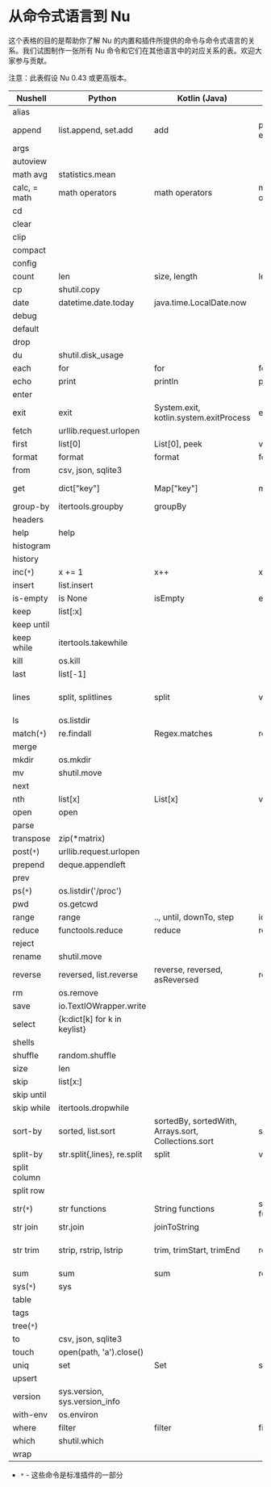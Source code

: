 # 从命令式语言到 Nu

这个表格的目的是帮助你了解 Nu 的内置和插件所提供的命令与命令式语言的关系。我们试图制作一张所有 Nu 命令和它们在其他语言中的对应关系的表。欢迎大家参与贡献。

注意：此表假设 Nu 0.43 或更高版本。

| Nushell      | Python                        | Kotlin (Java)                                       | C++                     | Rust                                          |
| ------------ | ----------------------------- | --------------------------------------------------- | ----------------------- | --------------------------------------------- |
| alias        |                               |                                                     |                         |                                               |
| append       | list.append, set.add          | add                                                 | push_back, emplace_back | push, push_back                               |
| args         |                               |                                                     |                         |                                               |
| autoview     |                               |                                                     |                         |                                               |
| math avg     | statistics.mean               |                                                     |                         |                                               |
| calc, = math | math operators                | math operators                                      | math operators          | math operators                                |
| cd           |                               |                                                     |                         |                                               |
| clear        |                               |                                                     |                         |                                               |
| clip         |                               |                                                     |                         |                                               |
| compact      |                               |                                                     |                         |                                               |
| config       |                               |                                                     |                         |                                               |
| count        | len                           | size, length                                        | length                  | len                                           |
| cp           | shutil.copy                   |                                                     |                         |                                               |
| date         | datetime.date.today           | java.time.LocalDate.now                             |                         |                                               |
| debug        |                               |                                                     |                         |                                               |
| default      |                               |                                                     |                         |                                               |
| drop         |                               |                                                     |                         |                                               |
| du           | shutil.disk_usage             |                                                     |                         |                                               |
| each         | for                           | for                                                 | for                     | for                                           |
| echo         | print                         | println                                             | printf                  | println!                                      |
| enter        |                               |                                                     |                         |                                               |
| exit         | exit                          | System.exit, kotlin.system.exitProcess              | exit                    | exit                                          |
| fetch        | urllib.request.urlopen        |                                                     |                         |                                               |
| first        | list[0]                       | List[0], peek                                       | vector[0], top          | Vec[0]                                        |
| format       | format                        | format                                              | format                  | format!                                       |
| from         | csv, json, sqlite3            |                                                     |                         |                                               |
| get          | dict[\"key\"]                 | Map[\"key\"]                                        | map[\"key\"]            | HashMap["key"], get, entry                    |
| group-by     | itertools.groupby             | groupBy                                             |                         | group_by                                      |
| headers      |                               |                                                     |                         |                                               |
| help         | help                          |                                                     |                         |                                               |
| histogram    |                               |                                                     |                         |                                               |
| history      |                               |                                                     |                         |                                               |
| inc(`*`)     | x += 1                        | x++                                                 | x++                     | x += 1                                        |
| insert       | list.insert                   |                                                     |                         |                                               |
| is-empty     | is None                       | isEmpty                                             | empty                   | is_empty                                      |
| keep         | list[:x]                      |                                                     |                         | &Vec[..x]                                     |
| keep until   |                               |                                                     |                         |                                               |
| keep while   | itertools.takewhile           |                                                     |                         |                                               |
| kill         | os.kill                       |                                                     |                         |                                               |
| last         | list[-1]                      |                                                     |                         | &Vec[Vec.len()-1]                             |
| lines        | split, splitlines             | split                                               | views::split            | split, split_whitespace, rsplit, lines        |
| ls           | os.listdir                    |                                                     |                         |                                               |
| match(`*`)   | re.findall                    | Regex.matches                                       | regex_match             |                                               |
| merge        |                               |                                                     |                         |                                               |
| mkdir        | os.mkdir                      |                                                     |                         |                                               |
| mv           | shutil.move                   |                                                     |                         |                                               |
| next         |                               |                                                     |                         |                                               |
| nth          | list[x]                       | List[x]                                             | vector[x]               | Vec[x]                                        |
| open         | open                          |                                                     |                         |                                               |
| parse        |                               |                                                     |                         |                                               |
| transpose    | zip(\*matrix)                 |                                                     |                         |                                               |
| post(`*`)    | urllib.request.urlopen        |                                                     |                         |                                               |
| prepend      | deque.appendleft              |                                                     |                         |                                               |
| prev         |                               |                                                     |                         |                                               |
| ps(`*`)      | os.listdir('/proc')           |                                                     |                         |                                               |
| pwd          | os.getcwd                     |                                                     |                         |                                               |
| range        | range                         | .., until, downTo, step                             | iota                    | ..                                            |
| reduce       | functools.reduce              | reduce                                              | reduce                  | fold, rfold, scan                             |
| reject       |                               |                                                     |                         |                                               |
| rename       | shutil.move                   |                                                     |                         |                                               |
| reverse      | reversed, list.reverse        | reverse, reversed, asReversed                       | reverse                 | rev                                           |
| rm           | os.remove                     |                                                     |                         |                                               |
| save         | io.TextIOWrapper.write        |                                                     |                         |                                               |
| select       | {k:dict[k] for k in keylist}  |                                                     |                         |                                               |
| shells       |                               |                                                     |                         |                                               |
| shuffle      | random.shuffle                |                                                     |                         |                                               |
| size         | len                           |                                                     |                         |                                               |
| skip         | list[x:]                      |                                                     |                         | &Vec[x..],skip                                |
| skip until   |                               |                                                     |                         |                                               |
| skip while   | itertools.dropwhile           |                                                     |                         | skip_while                                    |
| sort-by      | sorted, list.sort             | sortedBy, sortedWith, Arrays.sort, Collections.sort | sort                    | sort                                          |
| split-by     | str.split{,lines}, re.split   | split                                               | views::split            | split                                         |
| split column |                               |                                                     |                         |                                               |
| split row    |                               |                                                     |                         |                                               |
| str(`*`)     | str functions                 | String functions                                    | string functions        | &str, String functions                        |
| str join  | str.join                      | joinToString                                        |                         | join                                          |
| str trim     | strip, rstrip, lstrip         | trim, trimStart, trimEnd                            | regex                   | trim, trim*{start,end}, strip*{suffix,prefix} |
| sum          | sum                           | sum                                                 | reduce                  | sum                                           |
| sys(`*`)     | sys                           |                                                     |                         |                                               |
| table        |                               |                                                     |                         |                                               |
| tags         |                               |                                                     |                         |                                               |
| tree(`*`)    |                               |                                                     |                         |                                               |
| to           | csv, json, sqlite3            |                                                     |                         |                                               |
| touch        | open(path, 'a').close()       |                                                     |                         |                                               |
| uniq         | set                           | Set                                                 | set                     | HashSet                                       |
| upsert       |                               |                                                     |                         |                                               |
| version      | sys.version, sys.version_info |                                                     |                         |                                               |
| with-env     | os.environ                    |                                                     |                         |                                               |
| where        | filter                        | filter                                              | filter                  | filter                                        |
| which        | shutil.which                  |                                                     |                         |                                               |
| wrap         |                               |                                                     |                         |                                               |

- `*` - 这些命令是标准插件的一部分
